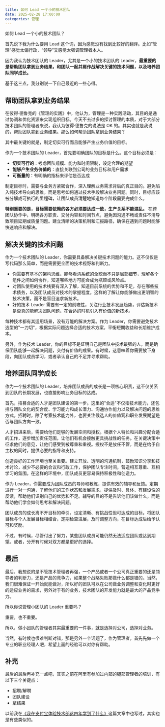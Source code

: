```yaml
---
title: 如何 Lead 一个小的技术团队
date: 2025-02-28 17:00:00
categories: 管理
---
```


如何 Lead 一个小的技术团队？

首先说下我为什么要用 Lead 这个词，因为感觉没有找到比较好的翻译。比如“管理”感觉太偏行政，“领导”又感觉太强调管理者本人。

因为我认为技术团队的 Leader，尤其是一个小的技术团队的 Leader，**最重要的是帮助团队拿到业务结果，和团队一起并肩作战解决关键的技术问题，以及培养团队同学成长。**

基于这三点，我分别说一下自己最近的一些心得。

## 帮助团队拿到业务结果

在彼得·德鲁克的《管理的实践》中，他认为，管理是一种实践活动，其目的是通过协调和优化资源来实现组织目标。今天不去过多的探讨管理的本质，对于大部分技术团队的管理者来说，我认为彼得·德鲁克的说法是 OK 的。其实也就是我说的，帮助团队拿到业务结果。那么如何帮助团队拿到业务结果？

其中最关键的就是，制定切实可行而且能够产生业务价值的目标。

作为一个技术团队的 Leader，首先要明确团队的目标是什么。这个目标必须是：

- **切实可行的**：考虑团队规模、能力和时间限制，设定合理的期望
- **能够产生业务价值的**：直接关联到公司的业务目标和用户需求
- **可衡量的**：有明确的指标来评估是否达成

制定目标时，需要与业务方紧密合作，深入理解业务需求背后的真正目的。避免陷入纯技术导向的思维，而是思考如何通过技术手段解决业务问题。同时，目标应该被分解成可执行的里程碑，让团队成员清楚地知道每个阶段需要完成什么。

**特别重要的是，目标需要依赖的各方必须要达成一致，生产关系不能混乱。** 在跨团队协作中，明确各方职责、交付内容和时间节点，避免因沟通不畅或责任不清导致项目延期或质量问题。建立清晰的决策机制和汇报路径，确保在遇到问题时能够快速响应和解决。

## 解决关键的技术问题

作为一个技术团队的 Leader，你需要具备解决关键技术问题的能力。这不仅仅是写代码那么简单，而是需要更全面的技术视野和判断力。

- 你需要有基本的架构思维，能够看清系统的全貌而不只是局部细节，理解各个组件之间如何协作，知道哪些地方可能会成为瓶颈或风险点。
- 对团队使用的技术栈要有深入了解，知道目前系统的优势和不足，存在哪些技术债务，以及团队成员对技术的掌握程度。这样的了解让你能够做出更明智的技术决策，而不是盲目追求新技术。
- 好的技术 Leader 需要有一定的前瞻性，关注行业技术发展趋势，评估新技术是否真的能解决团队问题，在合适的时机引入有价值的新技术。

每种技术都有其适用场景，没有万能的解决方案。作为 Leader，你需要避免技术选型的"一刀切"，根据实际问题选择合适的技术方案，平衡短期收益和长期维护成本。

另外，作为技术 Leader，你的目标不是证明自己是团队中技术最强的人，而是确保团队能够一起解决问题，交付有价值的成果。有时候，这意味着你需要放下身段，向团队成员学习，或者承认自己的不足并寻求帮助。

## 培养团队同学成长

作为一个技术团队的 Leader，培养团队成员的成长是一项核心职责，这不仅关系到团队的长期发展，也直接影响业务目标的达成。

首先，招募合适的人才是团队建设的第一步。这里的"合适"不仅指技术能力，还包括与团队文化的契合度、学习能力和成长潜力、沟通协作能力以及解决问题的思维方式。招聘时，除了考察技术能力外，也要关注候选人的价值观和职业发展期望是否与团队方向一致。

人才招进来后，需要给他们足够的发展空间和授权。根据个人特长和兴趣分配合适的工作，逐步增加责任范围，让他们有机会接触更具挑战性的任务。在关键决策中征求他们的意见，让他们感受到被尊重和重视。授权不是放任不管，而是在给予自主权的同时，提供必要的指导和支持。

创造良好的工作环境也至关重要。建立开放、透明的沟通机制，鼓励知识分享和技术讨论，减少不必要的会议和行政工作，保护团队专注时间，营造相互尊重、互相学习的氛围。在这样的环境中，团队成员更容易保持积极性和创造力。

作为 Leader，你需要成为团队成员的导师和教练，提供有效的辅导和反馈。定期进行一对一沟通，了解他们的工作状态和发展需求，提供及时、具体、有建设性的反馈，帮助他们识别自己的优势和不足。辅导的目的不是告诉他们该做什么，而是帮助他们学会如何思考和解决问题。

团队成员的成长离不开目标的牵引。设定清晰、有挑战性但可达成的目标，将团队目标与个人发展目标相结合，定期检查进展，及时调整方向，在目标达成后给予认可和奖励。

不过，有时候，尽管付出了努力，某些团队成员可能仍然无法适应团队或达到期望。或者，分开有时候对双方都是更好的选择。

## 最后

最后，我想说的是不管技术管理者再强，一个产品或者一个公司真正重要的还是领导者的判断力，还是产品的竞争力，如果整个战略失败那做什么都是错的。当然，我们很难保证一开始就能做对，所以好的团队可以在公司做业务调整和变化时更好的适应业务的需求，另外对于有的业务，技术团队的开发能力就是最大的产品竞争力。

所以你说管理小团队的 Leader 重要吗？

重要，也不重要。

所以，做小团队的管理者其实最重要的一件事，就是选择对公司，选择对业务。

当然，有时候也很难判断对错，那是另外一个话题了，作为管理者，首先先做一个专业的职业经理人吧，希望上面的经验可以对你有帮助。

## 补充

最后的最后再补充一点吧，其实之前在阿里有参加过内部的腿部管理者的培训，有以下三个关键点：

- 招聘/解聘
- 团队建设
- 拿结果

以前我在[《我在支付宝体验技术部这四年学到了什么》](/2021/我在支付宝体验技术部这四年学到了什么？)这篇文章中也写过，其实也是有些类似的。
